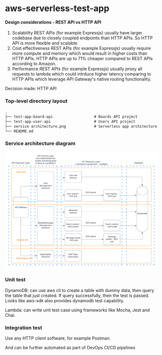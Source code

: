 <!--
title: 'Serverless Framework Node Express API service backed by DynamoDB on AWS'
description: 'This project is an API service backed by DynamoDB running on AWS Lambda using the traditional Serverless Framework.'
layout: Doc
framework: v3
platform: AWS
language: nodeJS
priority: 1
authorLink: 'https://github.com/johnnyxulearning/'
authorName: 'Johnny Xu'
-->

# aws-serverless-test-app

#### Design considerations - REST API vs HTTP API

1. Scalability
   REST APIs (for example Expressjs) usually have larger codebase due to closely coupled endpoints than HTTP APIs. So HTTP API is more flexible and scalable.
2. Cost effectiveness
   REST APIs (for example Expressjs) usually require more compute and memory which would result in higher costs than HTTP APIs. HTTP APIs are up to 71% cheaper compared to REST APIs according to Amazon.
3. Performance
   REST APIs (for example Expressjs) usually proxy all requests to lambda which could intrduce higher latency comparing to HTTP APIs which leverage API Gateway's native routing functionality.

Decision made: HTTP API

### Top-level directory layout

    .
    ├── test-app-board-api                   # Boards API project
    ├── test-app-user-api                    # Users API project
    ├── service architecture.png             # Serverless app architecture
    └── README.md

### Service architecture diagram

![alt text](https://github.com/johnnyxulearning/aws-serverless-test-app/blob/main/service%20architecture.png?raw=true)

### Unit test

DynamoDB: can use aws cli to create a table with dummy data, then query the table that just created. If query successfully, then the test is passed. Looks like aws-sdk also provides dynamodb test capability.

Lambda: can write unit test case using frameworks like Mocha, Jest and Chai.

### Integration test

Use any HTTP client software, for example Postman.

And can be further automated as part of DevOps CI/CD pipelines
